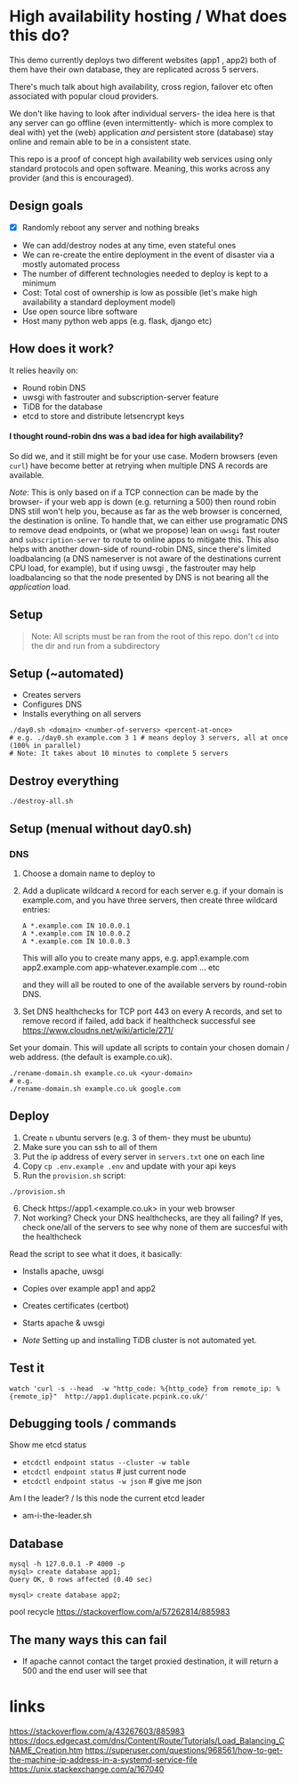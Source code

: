 # High availability hosting / What does this do?

This demo currently deploys two different websites (app1 , app2) both of them have their own database, they are replicated across 5 servers. 

There's much talk about high availability, cross region, failover etc often associated with popular cloud providers.

We don't like having to look after individual servers- the idea here is that any server can go offline (even intermittently- which is more complex to deal with) yet the (web) application *and* persistent store (database) stay online and remain able to be in a consistent state.

This repo is a proof of concept high availability web services using only standard protocols and open software.
Meaning, this works across any provider (and this is encouraged).

## Design goals

- [x] Randomly reboot any server and nothing breaks
- We can add/destroy nodes at any time, even stateful ones
- We can re-create the entire deployment in the event of disaster via a mostly automated process
- The number of different technologies needed to deploy is kept to a minimum
- Cost: Total cost of ownership is low as possible (let's make high availability a standard deployment model)
- Use open source libre software
- Host many python web apps (e.g. flask, django etc)


## How does it work?

It relies heavily on:

- Round robin DNS 
- uwsgi with fastrouter and subscription-server feature
- TiDB for the database
- etcd to store and distribute letsencrypt keys


#### I thought round-robin dns was a bad idea for high availability?

So did we, and it still might be for your use case.
Modern browsers (even `curl`) have become better at retrying when multiple DNS A records are available. 

*Note*: This is only based on if a TCP connection can be made by the browser- if your web app is down (e.g. returning a 500) then round robin DNS still won't help you, because as far as the web browser is concerned, the destination is online. To handle that, we can either use programatic DNS to remove dead endpoints, or (what we propose) lean on `uwsgi` fast router and `subscription-server` to route to online apps to mitigate this. This also helps with another down-side of round-robin DNS, since there's limited loadbalancing (a DNS nameserver is not aware of the destinations current CPU load, for example), but if using uwsgi , the fastrouter may help loadbalancing so that the node presented by DNS is not bearing all the *application* load.


## Setup

> Note: All scripts must be ran from the root of this repo.
  don't `cd` into the dir and run from a subdirectory

## Setup (~automated)

- Creates servers
- Configures DNS
- Installs everything on all servers
```
./day0.sh <domain> <number-of-servers> <percent-at-once>
# e.g. ./day0.sh example.com 3 1 # means deploy 3 servers, all at once (100% in parallel)
# Note: It takes about 10 minutes to complete 5 servers
```

## Destroy everything
```
./destroy-all.sh
```


## Setup (menual without day0.sh)

### DNS

1. Choose a domain name to deploy to
2. Add a duplicate wildcard `A` record for each server
   e.g. if your domain is example.com, and you have three
   servers, then create three wildcard entries:

   ```
   A *.example.com IN 10.0.0.1
   A *.example.com IN 10.0.0.2
   A *.example.com IN 10.0.0.3
   ```
   This will allo you to create many apps, e.g.
   app1.example.com
   app2.example.com
   app-whatever.example.com ... etc

   and they will all be routed to one of the available
   servers by round-robin DNS.
3. Set DNS healthchecks for TCP port 443 on every A records, and set to remove record if failed, add back if healthcheck successful see https://www.cloudns.net/wiki/article/271/

Set your domain. This will update all scripts to contain your chosen domain / web address. (the default is example.co.uk).
```
./rename-domain.sh example.co.uk <your-domain>
# e.g.
./rename-domain.sh example.co.uk google.com
```

## Deploy

1. Create `n` ubuntu servers (e.g. 3 of them- they must be ubuntu)
2. Make sure you can ssh to all of them
3. Put the ip address of every server in `servers.txt` one on each line
4. Copy  `cp .env.example .env` and update with your api keys
5. Run the `provision.sh` script:
  ```
  ./provision.sh
  ```
6. Check https://app1.<example.co.uk>  in your web browser
7. Not working? Check your DNS healthchecks, are they all failing? If yes, check one/all of the servers to see why none of them are succesful with the healthcheck

Read the script to see what it does, it basically:

- Installs apache, uwsgi
- Copies over example app1 and app2
- Creates certificates (certbot)
- Starts apache & uwsgi

- *Note* Setting up and installing TiDB cluster is not automated yet.



## Test it
```
watch 'curl -s --head  -w "http_code: %{http_code} from remote_ip: %{remote_ip}"  http://app1.duplicate.pcpink.co.uk/'
```

## Debugging tools / commands

Show me etcd status
- `etcdctl endpoint status --cluster -w table`
- `etcdctl endpoint status` # just current node
- `etcdctl endpoint status -w json` # give me json

Am I the leader? / Is this node the current etcd leader
- am-i-the-leader.sh

## Database

```
mysql -h 127.0.0.1 -P 4000 -p
mysql> create database app1;
Query OK, 0 rows affected (0.40 sec)

mysql> create database app2;
```

pool recycle
https://stackoverflow.com/a/57262814/885983

## The many ways this can fail

- If apache cannot contact the target proxied destination, it will return a 500 and the end user will see that


# links

https://stackoverflow.com/a/43267603/885983
https://docs.edgecast.com/dns/Content/Route/Tutorials/Load_Balancing_CNAME_Creation.htm
https://superuser.com/questions/968561/how-to-get-the-machine-ip-address-in-a-systemd-service-file
https://unix.stackexchange.com/a/167040
